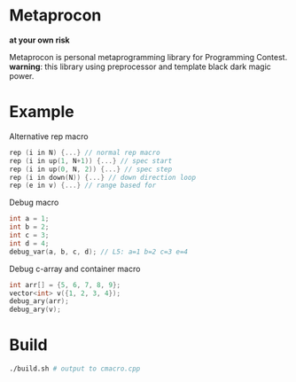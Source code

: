 
# Metaprocon

**at your own risk**

Metaprocon is personal metaprogramming library for Programming Contest.  
**warning**: this library using preprocessor and template black dark magic power.

# Example

Alternative rep macro
```cpp
rep (i in N) {...} // normal rep macro
rep (i in up(1, N+1)) {...} // spec start
rep (i in up(0, N, 2)) {...} // spec step
rep (i in down(N)) {...} // down direction loop
rep (e in v) {...} // range based for
```

Debug macro
```cpp
int a = 1;
int b = 2;
int c = 3;
int d = 4;
debug_var(a, b, c, d); // L5: a=1 b=2 c=3 e=4
```

Debug c-array and container macro
```cpp
int arr[] = {5, 6, 7, 8, 9};
vector<int> v({1, 2, 3, 4});
debug_ary(arr);
debug_ary(v);
```

# Build

```sh
./build.sh # output to cmacro.cpp
```

